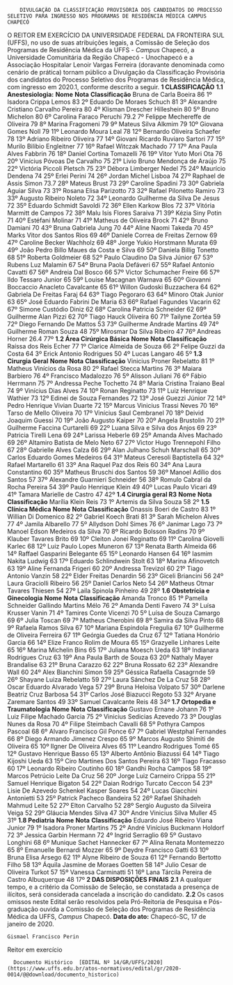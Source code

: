         DIVULGAÇÃO DA CLASSIFICAÇÃO PROVISÓRIA DOS CANDIDATOS DO PROCESSO SELETIVO PARA INGRESSO NOS PROGRAMAS DE RESIDÊNCIA MÉDICA CAMPUS CHAPECÓ  

 O REITOR EM EXERCÍCIO DA UNIVERSIDADE FEDERAL DA FRONTEIRA SUL (UFFS), no uso de suas atribuições legais, a Comissão de Seleção dos Programas de Residência Médica da UFFS - *Campus*  Chapecó, a Universidade Comunitária da Região Chapecó - Unochapecó e a Associação Hospitalar Lenoir Vargas Ferreira (doravante denominada como cenário de prática) tornam público a Divulgação da Classificação Provisória dos candidatos do Processo Seletivo dos Programas de Residência Médica, com ingresso em 2020.1, conforme descrito a seguir.  **1 CLASSIFICAÇÃO** **1.1 Anestesiologia:**      **Nome**    **Nota**   **Classificação**    Bruna de Carla Boeira  86   1º     Isadora Crippa Lemos   83   2º     Eduardo De Moraes Schuch   81   3º     Alexandre Cristiano Carvalho Pereira   80   4º     Klisman Drescher Hilleshein   80   5º     Bruno Michelon   80   6º     Carolina Faraco Peruchi   79.2   7º     Felippe Mechereffe de Oliveira   79   8º     Marina Fragomeni   79   9º     Mateus Silva Alkmim   79   10º     Giovana Gomes Noll   79   11º     Leonardo Moura Leal   78   12º     Bernardo Oliveira Schaefer   78   13º     Adriano Ribeiro Oliveira   77   14º     Giovani Ricardo Ruviaro Sartori   77   15º     Murilo Bilibio Engleitner   77   16º     Rafael Witczak Machado   77   17º     Ana Paula Alves Fabbrin   76   18º     Daniel Cortina Tomazelli   76   19º     Vitor Yuto Mori Ota   76   20º     Vinícius Póvoas De Carvalho   75   21º     Livio Bruno Mendonça de Araújo   75   22º     Victória Piccoli Pletsch   75   23º     Débora Limberger Nedel   75   24º     Maurício Dendena   74   25º     Erlei Perini   74   26º     Jordan Michel Lisboa   74   27º     Raphael de Assis Simon   73.7   28º     Mateus Brust   73   29º     Caroline Spadini   73   30º     Gabriela Aguiar Silva   73   31º     Rosana Elisa Parizotto   73   32º     Rafael Pilonetto Ramiro   73   33º     Augusto Ribeiro Noleto   72   34º     Leonardo Guilherme da Silva De Jesus   72   35º     Eduardo Schmidt Savoldi   72   36º     Ellen Karkow Blos   72   37º     Vitória Marmitt de Campos   72   38º     Malu Isis Flores Saraiva   71   39º     Kézia Siny Potin   71   40º     Estéfani Molinar   71   41º     Matheus de Oliveira Brock   71   42º     Bruno Damiani   70   43º     Bruna Gabriela Jung   70   44º     Aline Naomi Takeda   70   45º     Marks Vitor dos Santos Rios   69   46º     Daniele Correa de Freitas Zernow   69   47º     Caroline Becker Wachholz   69   48º     Jorge Yukio Horstmann Murata   69   49º     João Pedro Billo Maues da Costa e Silva   69   50º     Daniela Billig Tonetto   68   51º     Roberta Goldmeier   68   52º     Paulo Claudino Da Silva Júnior   67   53º     Rubens Luz Malamin   67   54º     Bruna Paola Defáveri   67   55º     Rafael Antonio Cavatti   67   56º     Andreia Dal Bosco   66   57º     Victor Schumacher Freire   66   57º     Ildo Tessaro Junior   65   59º     Louise Macagnan Warnava   65   60º     Giovanni Boccaccio Anacleto Cavalcante   65   61º     Willon Gudoski Buzzachera   64   62º     Gabriela De Freitas Faraj   64   63º     Tiago Pegoraro   63   64º     Minoro Otak Junior   63   65º     José Eduardo Fabrini De Maria   63   66º     Rafael Fagundes Vacarin   62   67º     Simone Custódio Diniz   62   68º     Carolina Patricia Schneider   62   69º     Guilherme Alan Pizzi   62   70º     Tiago Hauck Oliveira   60   71º     Tailyne Zortéa   59   72º     Diego Fernando De Mattos   53   73º     Guilherme Andrade Martins   49   74º     Guilherme Roman Souza   48   75º     Mirosmar Da Silva Ribeiro   47   76º     Andreas Horner   26.4   77º     **1.2 Área Cirúrgica Básica**     **Nome**    **Nota**   **Classificação**     Raíssa dos Reis Echer   77   1º     Clarice Almeida de Souza   66   2º     Felipe Guzzi da Costa   64   3º     Erick Antonio Rodrigues   50   4º     Lucas Langaro   46   5º     **1.3 Cirurgia Geral**     **Nome**    **Nota**   **Classificação**    Vinicius Proner Rebelatto  81   1º     Matheus Vinícios da Rosa   80   2º     Rafael Stecca Martins   76   3º     Maiara Barbiero   76   4º     Francisco Madalozzo   76   5º     Alisson Juliani   76   6º     Fábio Herrmann   75   7º     Andressa Peche Tochetto   74   8º     Maria Cristina Traiano Beal   74   9º     Vinícius Dias Alves   74   10º     Ronan Reginatto   73   11º     Luiz Henrique Wathier   73   12º     Edinei de Souza Fernandes   72   13º     José Guezzi Júnior   72   14º     Pedro Henrique Vivian Duarte   72   15º     Marcus Vinicius Trassi Neves   70   16º     Tarso de Mello Oliveira   70   17º     Vinícius Saul Cembranel   70   18º     Deivid Joaquim Guessi   70   19º     João Augusto Kaiper   70   20º     Angela Brustolin   70   21º     Guilherme Faccina Curtarelli   69   22º     Luana Silva e Silva dos Anjos   69   23º     Patricia Tirelli Lena   69   24º     Larissa Heberle   69   25º     Amanda Alves Machado   69   26º     Altamiro Batista de Melo Neto   67   27º     Victor Hugo Trennepohl Filho   67   28º     Gabrielle Alves Calza   66   29º     Alan Julhano Schuh Marschall   65   30º     Carlos Eduardo Gomes Medeiros   64   31º     Mateus Ceresoli Baptistella   64   32º     Rafael Martarello   61   33º     Ana Raquel Paz dos Reis   60   34º     Ana Laura Constantino   60   35º     Matheus Bruschi dos Santos   59   36º     Manoel Adílio dos Santos   57   37º     Alexandre Guarnieri Schneider   56   38º     Romulo Cabral da Rocha Pereira   54   39º     Paulo Henrique Klein   49   40º     Lucas Paulo Vicari   49   41º     Tamara Marielle de Castro   47   42º     **1.4 Cirurgia geral R3**     **Nome**    **Nota**   **Classificação**    Marília Klein Reis  73   1º     Artemis da Silva Souza   58   2º     **1.5 Clínica Médica**     **Nome**    **Nota**   **Classificação**    Onassis Boeri de Castro  83   1º     Willian Di Domenico   82   2º     Gabriel Koech Brati   81   3º     Sarah Michelon Alves   77   4º     Jamila Albarello   77   5º     Allydson Dohl Simes   76   6º     Janimar Lago   73   7º     Manoel Edson Medeiros da Silva   70   8º     Ricardo Bolsson Radins   70   9º     Klauber Tavares Brito   69   10º     Cleiton Jonei Reginatto   69   11º     Carolina Giovelli Karlec   68   12º     Luiz Paulo Lopes Muneron   67   13º     Renata Barth Almeida   66   14º     Raffael Gasparini Belegante   65   15º     Leonardo Hansen   64   16º     Iasmim Nakita Ludwig   63   17º     Eduardo Schlindwein Stolt   63   18º     Marina Afinovetch   63   19º     Aline Fernanda Frigeri   60   20º     Andressa Trevizol   60   21º     Tiago Antonio Vanzin   58   22º     Elder Freitas Denardin   56   23º     Giceli Briancini   56   24º     Laura Graciolli Ribeiro   56   25º     Daniel Carlos Neto   54   26º     Matheus Otmar Tavares Thiesen   54   27º     Laila Spinola Pinheiro   49   28º     **1.6 Obstetrícia e Ginecologia**     **Nome**    **Nota**   **Classificação**    Amanda Tronco  85   1º     Pamella Schneider Gallindo Martins Mélo   76   2º     Amanda Denti Favero   74   3º     Luísa Krusser Vanin   71   4º     Tamires Conte Vicenzi   70   5º     Luísa de Souza Camargo   69   6º     Julia Toscan   69   7º     Matheus Cherobini   69   8º     Samira da Silva Pinto   68   9º     Rafaela Ramos Silva   67   10º     Mariana Espindola Fregulia   67   10º     Guilherme de Oliveira Ferreira   67   11º     Geórgia Guedes da Cruz   67   12º     Tatiana Honório Garcia   66   14º     Elize Franco Rolim de Moura   65   15º     Grazyelle Linhares Leite   65   16º     Marina Michelin Bins   65   17º     Juliana Moesch Ueda   63   18º     Indianara Rodrigues Cruz   63   19º     Ana Paula Barth de Souza   63   20º     Nathaly Mayer Brandalise   63   21º     Bruna Carazzo   62   22º     Bruna Rossato   62   23º     Alexandre Wall   60   24º     Alex Bianchini Simon   59   25º     Géssica Rafaella Casagrnde   59   26º     Shayane Luiza Rebelatto   59   27º     Laura Sánchez De La Cruz   58   28º     Oscar Eduardo Alvarado Vega   57   29º     Bruna Heloisa Volpato   57   30º     Darlene Beatriz Cruz Barbosa   54   31º     Carlos José Biazucci Regoto   53   32º     Aryane Zaremare Santos   49   33º     Samuel Cavalcante Reis   48   34º     **1.7 Ortopedia e Traumatologia**     **Nome**    **Nota**   **Classificação**    Gustavo Ernane Johann  76   1º     Luiz Filipe Machado Garcia   75   2º     Vinicius Sedicias Azevedo   73   3º     Douglas Nunes da Rosa   70   4º     Filipe Steimbach Cavalli   68   5º     Pothyra Campos Pascoal   68   6º     Alvaro Francisco Gil Ponce   67   7º     Gabriel Westphal Fernandes   66   8º     Diego Armando Jimenez Crespo   65   9º     Marcos Augusto Shimiti de Oliveira   65   10º     Ilgner De Oliveira Alves   65   11º     Leandro Rodrigues Tomé   65   12º     Gustavo Henrique Basso   65   13º     Alberto Antônio Biazussi   64   14º     Tiago Kijoshi Ueda   63   15º     Ciro Martines Dos Santos Pereira   63   16º     Tiago Fracasso   60   17º     Leonardo Ribeiro Coutinho   60   18º     Gandhi Rocha Campos   58   19º     Marcos Petrúcio Leite Da Cruz   56   20º     Jorge Luiz Carneiro Crippa   55   21º     Samuel Henrique Bigaton   54   22º     Daian Rodrigo Turcato Ceccon   54   23º     Lisie De Azevedo Schenkel Kasper Soares   54   24º     Lucas Giacchini Antonietti   53   25º     Patrick Pacheco Bandeira   52   26º     Rafael Shihadeh Mahmud Leite   52   27º     Elton Carvalho   52   28º     Sergio Augusto da Silveira Veiga   52   29º     Gláucia Mendes Silva   47   30º     Andre Vinicius Silva Muller   45   31º     **1.8 Pediatria**     **Nome**    **Nota**   **Classificação**     Eduardo José Ribeiro Viana Junior   79   1º     Isadora Proner Martins   75   2º     André Vinícius Buckmann Holdorf   72   3º     Jessica Garbin Hermann   72   4º     Ingrid Serraglio   69   5º     Gustavo Longhini   68   6º     Munique Sachet Hannecker   67   7º     Alina Renata Montemezzo   65   8º     Emanuelle Bernardi Mozzer   65   9º     Deydre Francisco Gatti   63   10º     Bruna Elisa Arsego   62   11º     Alyne Ribeiro de Souza   61   12º     Fernando Bertotto Filho   58   13º     Áquila Jasmine de Moraes Goetten   58   14º     Julio Cesar de Oliveira Turkot   57   15º     Vanessa Carminatti   51   16º     Lana Tárcila Pereira de Castro Albuquerque   48   17º      **2 DAS DISPOSIÇÕES FINAIS** **2.1**  A qualquer tempo, e a critério da Comissão de Seleção, se constatada a presença de ilícitos, será considerada cancelada a inscrição do candidato. **2.2**  Os casos omissos neste Edital serão resolvidos pela Pró-Reitoria de Pesquisa e Pós-graduação ouvida a Comissão de Seleção dos Programas de Residência Médica da UFFS, *Campus*  Chapecó.        **Data do ato:** Chapecó-SC, 17 de janeiro de 2020.   
 

    Gismael Francisco Perin   
 Reitor em exercício 

      Documento Histórico  [EDITAL Nº 14/GR/UFFS/2020](https://www.uffs.edu.br/atos-normativos/edital/gr/2020-0014/@@download/documento_historico)     
      